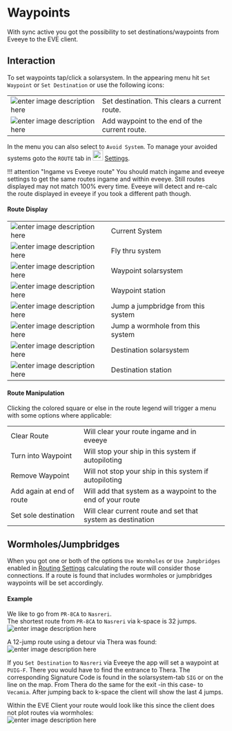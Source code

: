 # Waypoints
With sync active you got the possibility to set destinations/waypoints from Eveeye to the EVE client. 

## Interaction
To set waypoints tap/click a solarsystem. In the appearing menu hit `Set Waypoint` or `Set Destination` or use the following icons:

|  |  |
|--|--|
| ![enter image description here](https://raw.githubusercontent.com/Risingson/eedocs/master/docs/images/setDestination.png) | Set destination. This clears a current route. |
| ![enter image description here](https://raw.githubusercontent.com/Risingson/eedocs/master/docs/images/setWaypoint.png) | Add waypoint to the end of the current route.|

In the menu you can also select to `Avoid System`. To manage your avoided systems goto the `ROUTE` tab in <img src="https://raw.githubusercontent.com/Risingson/eedocs/master/docs/images/Settings-100_off.png" width="24" height="24" > [Settings](https://eveeye.readthedocs.io/en/latest/ui/settings/#Route).

!!! attention "Ingame vs Eveeye route"
    You should match ingame and eveeye settings to get the same routes ingame and within eveeye. Still routes displayed may not match 100% every time. Eveeye will detect and re-calc the route displayed in eveeye if you took a different path though.
    
#### Route Display
|  |  |
|--|--|
| ![enter image description here](https://raw.githubusercontent.com/Risingson/eedocs/master/docs/images/route/rou_start.png) | Current System|
|![enter image description here](https://raw.githubusercontent.com/Risingson/eedocs/master/docs/images/route/rou_thru.png)|Fly thru system|
|![enter image description here](https://raw.githubusercontent.com/Risingson/eedocs/master/docs/images/route/rou_wp.png)|Waypoint solarsystem|
|![enter image description here](https://raw.githubusercontent.com/Risingson/eedocs/master/docs/images/route/rou_sta.png)|Waypoint station|
|![enter image description here](https://raw.githubusercontent.com/Risingson/eedocs/master/docs/images/route/rou_jb.png)|Jump a jumpbridge from this system |
|![enter image description here](https://raw.githubusercontent.com/Risingson/eedocs/master/docs/images/route/rou_wh.png)|Jump a wormhole from this system|
|![enter image description here](https://raw.githubusercontent.com/Risingson/eedocs/master/docs/images/route/rou_end.png)|Destination solarsystem|
|![enter image description here](https://raw.githubusercontent.com/Risingson/eedocs/master/docs/images/route/rou_end_sta.png)|Destination station|


#### Route Manipulation
Clicking the colored square or else in the route legend will trigger a menu with some options where applicable:

 
|  |  |
|--|--|
| Clear Route | Will clear your route ingame and in eveeye |
| Turn into Waypoint | Will stop your ship in this system if autopiloting |
| Remove Waypoint | Will not stop your ship in this system if autopiloting |
| Add again at end of route | Will add that system as a waypoint to the end of your route |
| Set sole destination | Will clear current route and set that system as destination |

## Wormholes/Jumpbridges
When you got one or both of the options `Use Wormholes` or `Use Jumpbridges` enabled in [Routing Settings](https://eveeye.readthedocs.io/en/latest/ui/settings/#Route) calculating the route will consider those connections. If a route is found that includes wormholes or jumpbridges waypoints will be set accordingly.

#### Example
We like to go from `PR-8CA` to `Nasreri`.<br>
The shortest route from `PR-8CA` to `Nasreri` via k-space is 32 jumps.<br> ![enter image description here](https://raw.githubusercontent.com/Risingson/eedocs/master/docs/images/route/Wormhole_routing_00.png)

A 12-jump route using a detour via Thera was found:<br>![enter image description here](https://raw.githubusercontent.com/Risingson/eedocs/master/docs/images/route/Wormhole_routing_0.png)

If you `Set Destination` to `Nasreri` via Eveeye the app will set a waypoint at `PUIG-F`. There you would have to find the entrance to Thera. The corresponding Signature Code is found in the solarsystem-tab `SIG` or on the line on the map. From Thera do the same for the exit -in this case- to `Vecamia`. After jumping back to k-space the client will show the last 4 jumps.<br>

Within the EVE Client your route would look like this since the client does not plot routes via wormholes:<br>![enter image description here](https://raw.githubusercontent.com/Risingson/eedocs/master/docs/images/route/Wormhole_routing_03.png)
<!--stackedit_data:
eyJoaXN0b3J5IjpbLTk0NDA5MTExMSw2ODI5ODQ5MjksNzUyND
I3MzEwLC0xNzIxNDgyNzU4LDYzODc5NjQ3NiwxMDAyMzk2NjU1
LC04OTE3MjI0NDksLTUyNDcxMzgzOCwtNDQxNzIyNTM2LC0xOD
A1NTg2NDU1XX0=
-->